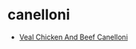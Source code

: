 # canelloni

 * [Veal Chicken And Beef Canelloni](../../index/v/veal-chicken-and-beef-canelloni.json)
